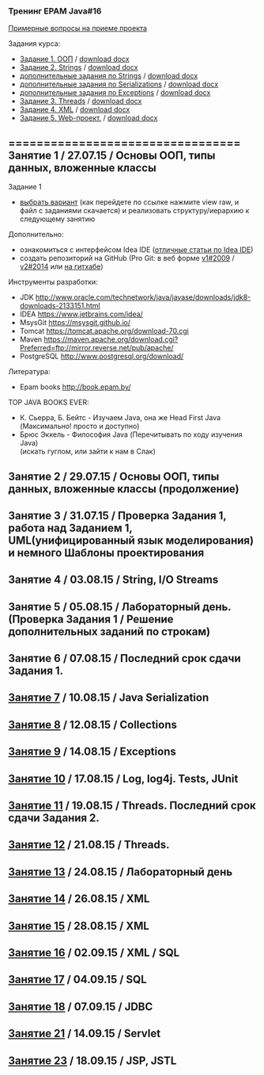 ### Тренинг EPAM Java#16


[Примерные вопросы на приеме проекта](https://github.com/trainingEpamKz/lessons/blob/master/lesson_15/%D0%92%D0%BE%D0%BF%D1%80%D0%BE%D1%81%D1%8B%20%D0%BD%D0%B0%20%D0%BF%D1%80%D0%B8%D0%B5%D0%BC%D0%B5%20%D0%BF%D1%80%D0%BE%D0%B5%D0%BA%D1%82%D0%B0.docx)


Задания курса:
- [Задание 1. ООП](https://github.com/traningEpamKz/lessons/blob/master/tasks/task_1_OOP.md) / [download docx](https://github.com/traningEpamKz/lessons/blob/master/tasks/task1.docx)
- [Задание 2. Strings](https://github.com/traningEpamKz/lessons/blob/master/tasks/task_2_Strings.md) / [download docx](https://github.com/traningEpamKz/lessons/blob/master/tasks/tasks2.Strings.doc)
- [дополнительные задания по Strings](https://github.com/traningEpamKz/lessons/blob/master/tasks/additional_Strings.md) / [download docx](https://github.com/traningEpamKz/lessons/blob/master/tasks/%D0%97%D0%B0%D0%B4%D0%B0%D0%BD%D0%B8%D0%B5%20%D0%A1%D1%82%D1%80%D0%BE%D0%BA%D0%B8.docx) 
- [дополнительные задания по Serializations](https://github.com/trainingEpamKz/lessons/blob/master/lesson_7/additional_Serializations.md) / [download docx](https://github.com/trainingEpamKz/lessons/blob/master/lesson_7/%D0%97%D0%B0%D0%B4%D0%B0%D0%BD%D0%B8%D0%B5.odt)
- [дополнительные задания по Exceptions](https://github.com/trainingEpamKz/lessons/blob/master/lesson_9/additional_Exceptions.md) / [download docx](https://github.com/trainingEpamKz/lessons/blob/master/lesson_9/%D0%97%D0%B0%D0%B4%D0%B0%D0%BD%D0%B8%D0%B5%20.docx) 
- [Задание 3. Threads](https://github.com/traningEpamKz/lessons/blob/master/tasks/task_3_Threads.md) / [download docx](https://github.com/traningEpamKz/lessons/blob/master/tasks/tasks3.Threads.docx)
- [Задание 4. XML](https://github.com/traningEpamKz/lessons/blob/master/tasks/task_4_XML.md) / [download docx](https://github.com/traningEpamKz/lessons/blob/master/tasks/tasks4.XML.doc)
- [Задание 5.  Web-проект.](https://github.com/trainingEpamKz/lessons/blob/master/tasks/task_5_WebProjects.md) / [download docx](https://github.com/trainingEpamKz/lessons/blob/master/tasks/tasks.WebProjects.doc)
 

=================================
Занятие 1 / 27.07.15 / Основы ООП, типы данных, вложенные классы 
----------------------------------------------
Задание 1
- [выбрать вариант](https://github.com/traningEpamKz/lessons/blob/master/lesson_1/task1.docx) (как перейдете по ссылке нажмите view raw, и файл с заданиями скачается) и реализовать структуру/иерархию к следующему занятию
 

Дополнительно: 
- ознакомиться с интерфейсом Idea IDE ([отличные статьи по Idea IDE](http://info.javarush.ru/blog/idea_help/))
- создать репозиторий на GitHub (Pro Git: в веб форме [v1#2009](https://git-scm.com/book/ru/v1) / [v2#2014](https://git-scm.com/book/ru/v2) или [на гитхабе](https://github.com/progit/progit/tree/master/ru))


Инструменты разработки:
- JDK http://www.oracle.com/technetwork/java/javase/downloads/jdk8-downloads-2133151.html
- IDEA https://www.jetbrains.com/idea/
- MsysGit https://msysgit.github.io/
- Tomcat https://tomcat.apache.org/download-70.cgi
- Maven https://maven.apache.org/download.cgi?Preferred=ftp://mirror.reverse.net/pub/apache/
- PostgreSQL http://www.postgresql.org/download/


Литература:
- Epam books http://book.epam.by/


TOP JAVA BOOKS EVER:
- К. Сьерра, Б. Бейтс - Изучаем Java, она же Head First Java (Максимально! просто и доступно) 
- Брюс Эккель - Философия Java (Перечитывать по ходу изучения Java)<br>
(искать гуглом, или зайти к нам в Слак)


Занятие 2 / 29.07.15 / Основы ООП, типы данных, вложенные классы (продолжение)
----------------------------------------------


Занятие 3 / 31.07.15 / Проверка Задания 1, работа над Заданием 1, UML(унифицированный язык моделирования) и немного Шаблоны проектирования
----------------------------------------------


Занятие 4 / 03.08.15 / String, I/O Streams
----------------------------------------------


Занятие 5 / 05.08.15 / Лабораторный день. (Проверка Задания 1 / Решение дополнительных заданий по строкам)
----------------------------------------------


Занятие 6 / 07.08.15 / Последний срок сдачи Задания 1.
----------------------------------------------


[Занятие 7](https://github.com/traningEpamKz/lessons/tree/master/lesson_7) / 10.08.15 / Java Serialization
----------------------------------------------


[Занятие 8](https://github.com/trainingEpamKz/lessons/tree/master/lesson_8) / 12.08.15 / Collections
----------------------------------------------


[Занятие 9](https://github.com/trainingEpamKz/lessons/tree/master/lesson_9) / 14.08.15 / Exceptions
----------------------------------------------


[Занятие 10](https://github.com/trainingEpamKz/lessons/tree/master/lesson_10) / 17.08.15 / Log, log4j. Tests, JUnit
----------------------------------------------


[Занятие 11](https://github.com/trainingEpamKz/lessons/tree/master/lesson_11) / 19.08.15 / Threads. Последний срок сдачи Задания 2.
----------------------------------------------


[Занятие 12](https://github.com/trainingEpamKz/lessons/tree/master/lesson_12) / 21.08.15 / Threads.
----------------------------------------------


[Занятие 13](https://github.com/trainingEpamKz/lessons/tree/master/lesson_13) / 24.08.15 / Лабораторный день
----------------------------------------------


[Занятие 14](https://github.com/trainingEpamKz/lessons/tree/master/lesson_14) / 26.08.15 / XML
----------------------------------------------


[Занятие 15](https://github.com/trainingEpamKz/lessons/tree/master/lesson_15) / 28.08.15 / XML
----------------------------------------------


[Занятие 16](https://github.com/trainingEpamKz/lessons/tree/master/lesson_16) / 02.09.15 / XML / SQL
----------------------------------------------


[Занятие 17](https://github.com/trainingEpamKz/lessons/tree/master/lesson_17) / 04.09.15 / SQL
----------------------------------------------


[Занятие 18](https://github.com/trainingEpamKz/lessons/tree/master/lesson_18) / 07.09.15 / JDBC
----------------------------------------------


[Занятие 21](https://github.com/trainingEpamKz/lessons/tree/master/lesson_21) / 14.09.15 / Servlet
----------------------------------------------


[Занятие 23](https://github.com/trainingEpamKz/lessons/tree/master/lesson_23) / 18.09.15 / JSP, JSTL
----------------------------------------------
